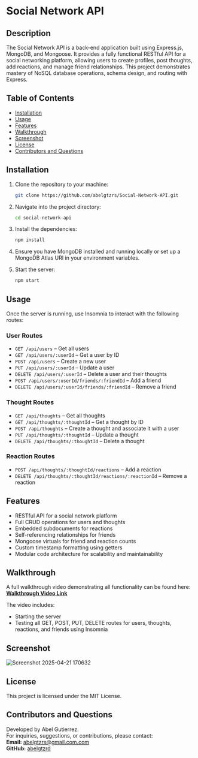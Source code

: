 # Social Network API

## Description
The Social Network API is a back-end application built using Express.js, MongoDB, and Mongoose. It provides a fully functional RESTful API for a social networking platform, allowing users to create profiles, post thoughts, add reactions, and manage friend relationships. This project demonstrates mastery of NoSQL database operations, schema design, and routing with Express.

## Table of Contents
- [Installation](#installation)
- [Usage](#usage)
- [Features](#features)
- [Walkthrough](#walkthrough)
- [Screenshot](#screenshot)
- [License](#license)
- [Contributors and Questions](#contributors-and-questions)

## Installation
1. Clone the repository to your machine:
   ```bash
   git clone https://github.com/abelgtzrs/Social-Network-API.git
   ```

2. Navigate into the project directory:
   ```bash
   cd social-network-api
   ```

3. Install the dependencies:
   ```bash
   npm install
   ```

4. Ensure you have MongoDB installed and running locally or set up a MongoDB Atlas URI in your environment variables.

5. Start the server:
   ```bash
   npm start
   ```

## Usage
Once the server is running, use Insomnia to interact with the following routes:

### User Routes
- `GET /api/users` – Get all users
- `GET /api/users/:userId` – Get a user by ID
- `POST /api/users` – Create a new user
- `PUT /api/users/:userId` – Update a user
- `DELETE /api/users/:userId` – Delete a user and their thoughts
- `POST /api/users/:userId/friends/:friendId` – Add a friend
- `DELETE /api/users/:userId/friends/:friendId` – Remove a friend

### Thought Routes
- `GET /api/thoughts` – Get all thoughts
- `GET /api/thoughts/:thoughtId` – Get a thought by ID
- `POST /api/thoughts` – Create a thought and associate it with a user
- `PUT /api/thoughts/:thoughtId` – Update a thought
- `DELETE /api/thoughts/:thoughtId` – Delete a thought

### Reaction Routes
- `POST /api/thoughts/:thoughtId/reactions` – Add a reaction
- `DELETE /api/thoughts/:thoughtId/reactions/:reactionId` – Remove a reaction

## Features
- RESTful API for a social network platform
- Full CRUD operations for users and thoughts
- Embedded subdocuments for reactions
- Self-referencing relationships for friends
- Mongoose virtuals for friend and reaction counts
- Custom timestamp formatting using getters
- Modular code architecture for scalability and maintainability

## Walkthrough
A full walkthrough video demonstrating all functionality can be found here:  
**[Walkthrough Video Link](https://www.youtube.com/watch?v=aaJlmcUgj1Y)**

The video includes:
- Starting the server
- Testing all GET, POST, PUT, DELETE routes for users, thoughts, reactions, and friends using Insomnia

## Screenshot
![Screenshot 2025-04-21 170632](https://github.com/user-attachments/assets/bafcc135-4529-42e9-8deb-b008adc58f4b)


## License
This project is licensed under the MIT License.

## Contributors and Questions
Developed by Abel Gutierrez.  
For inquiries, suggestions, or contributions, please contact:  
**Email:** abelgtzrs@gmail.com.com  
**GitHub:** [abelgtzrd](https://github.com/abelgtzrs/)
